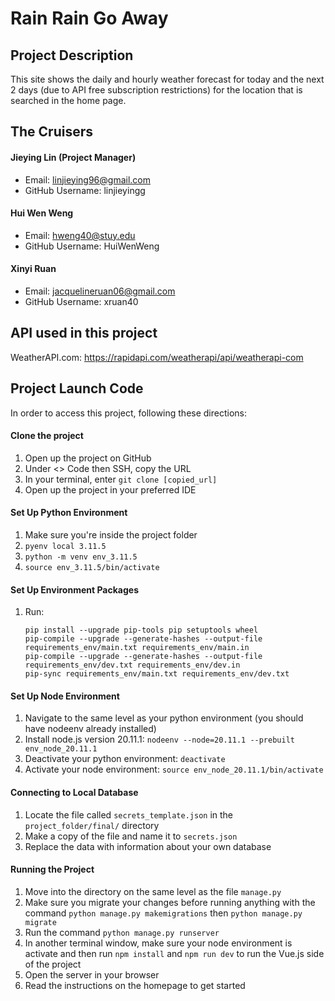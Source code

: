 # Rain Rain Go Away 

## Project Description

This site shows the daily and hourly weather forecast for today and the next 2 days (due to API free subscription restrictions) for the location that is searched in the home page. 

## The Cruisers
#### Jieying Lin (Project Manager)
- Email: linjieying96@gmail.com
- GitHub Username: linjieyingg

#### Hui Wen Weng
- Email: hweng40@stuy.edu
- GitHub Username: HuiWenWeng

#### Xinyi Ruan
- Email: jacquelineruan06@gmail.com
- GitHub Username: xruan40

## API used in this project
WeatherAPI.com: https://rapidapi.com/weatherapi/api/weatherapi-com

## Project Launch Code
In order to access this project, following these directions:

#### Clone the project
1. Open up the project on GitHub 
2. Under <> Code then SSH, copy the URL
3. In your terminal, enter `git clone [copied_url]`
4. Open up the project in your preferred IDE

#### Set Up Python Environment
1. Make sure you're inside the project folder
2. `pyenv local 3.11.5`
3. `python -m venv env_3.11.5`
4. `source env_3.11.5/bin/activate`

#### Set Up Environment Packages
1. Run:
   ```
   pip install --upgrade pip-tools pip setuptools wheel
   pip-compile --upgrade --generate-hashes --output-file requirements_env/main.txt requirements_env/main.in
   pip-compile --upgrade --generate-hashes --output-file requirements_env/dev.txt requirements_env/dev.in  
   pip-sync requirements_env/main.txt requirements_env/dev.txt
   ```

#### Set Up Node Environment
1. Navigate to the same level as your python environment (you should have nodeenv already installed)
2. Install node.js version 20.11.1: `nodeenv --node=20.11.1 --prebuilt env_node_20.11.1`
3. Deactivate your python environment: `deactivate`
4. Activate your node environment: `source env_node_20.11.1/bin/activate`

#### Connecting to Local Database
1. Locate the file called `secrets_template.json` in the `project_folder/final/` directory
2. Make a copy of the file and name it to `secrets.json`
3. Replace the data with information about your own database


#### Running the Project
1. Move into the directory on the same level as the file `manage.py`
2. Make sure you migrate your changes before running anything with the command `python manage.py makemigrations` then `python manage.py migrate`
3. Run the command `python manage.py runserver`
4. In another terminal window, make sure your node environment is activate and then run `npm install` and `npm run dev` to run the Vue.js side of the project
5. Open the server in your browser
6. Read the instructions on the homepage to get started
